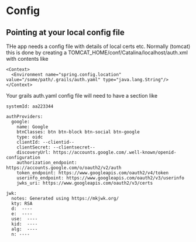 


# Config

## Pointing at your local config file

THe app needs a config file with details of local certs etc. Normally (tomcat) this is done by creating a
TOMCAT_HOME/conf/Catalina/localhost/auth.xml with contents like

    <Context>
      <Environment name="spring.config.location" value="/some/path/.grails/auth.yaml" type="java.lang.String"/>
    </Context>



Your grails auth.yaml config file will need to have a section like

    systemId: aa223344
    
    authProviders:
      google:
        name: Google
        btnClasses: btn btn-block btn-social btn-google
        type: oidc
        clientId: --clientid--
        clientSecret: --clientsecret--
        discoveryUrl: https://accounts.google.com/.well-known/openid-configuration
        authorization_endpoint: https://accounts.google.com/o/oauth2/v2/auth
        token_endpoint: https://www.googleapis.com/oauth2/v4/token
        userinfo_endpoint: https://www.googleapis.com/oauth2/v3/userinfo
        jwks_uri: https://www.googleapis.com/oauth2/v3/certs
    
    jwk:
      notes: Generated using https://mkjwk.org/
      kty: RSA
      d:  ----
      e:  ----
      use:  ----
      kid:  ----
      alg:  ----
      n: ----



